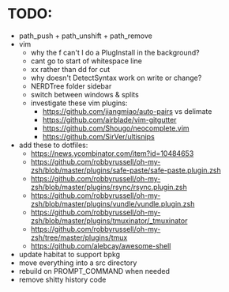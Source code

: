 # TODO:
* path_push + path_unshift + path_remove
* vim
	* why the f can't I do a PlugInstall in the background?
	* cant go to start of whitespace line
	* xx rather than dd for cut
	* why doesn't DetectSyntax work on write or change?
	* NERDTree folder sidebar
	* switch between windows & splits
	* investigate these vim plugins:
		* https://github.com/jiangmiao/auto-pairs vs delimate
		* https://github.com/airblade/vim-gitgutter
		* https://github.com/Shougo/neocomplete.vim
		* https://github.com/SirVer/ultisnips
* add these to dotfiles:
	* https://news.ycombinator.com/item?id=10484653
	* https://github.com/robbyrussell/oh-my-zsh/blob/master/plugins/safe-paste/safe-paste.plugin.zsh
	* https://github.com/robbyrussell/oh-my-zsh/blob/master/plugins/rsync/rsync.plugin.zsh
	* https://github.com/robbyrussell/oh-my-zsh/blob/master/plugins/vundle/vundle.plugin.zsh
	* https://github.com/robbyrussell/oh-my-zsh/blob/master/plugins/tmuxinator/_tmuxinator
	* https://github.com/robbyrussell/oh-my-zsh/tree/master/plugins/tmux
	* https://github.com/alebcay/awesome-shell
* update habitat to support bpkg
* move everything into a src directory
* rebuild on PROMPT_COMMAND when needed
* remove shitty history code

